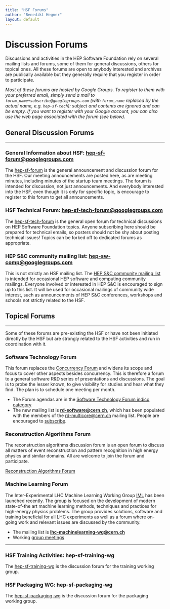 ```yaml
---
title: "HSF Forums"
author: "Benedikt Hegner"
layout: default
---
```


# Discussion Forums

Discussions and activities in the HEP Software Foundation rely on several mailing lists and forums, some of them for general discussions, others for topical ones. All these forums are open to anybody interested and archives are publically available but they generally require that you register in order to participate.

*Most of these forums are hosted by Google Groups. To register to them with your preferred email, simply send a mail to
`forum_name+subscribe@googlegroups.com` (with `forum_name` replaced by the actual name, e.g. `hep-sf-tech`): subject and contents 
are ignored and can be empty. If you want to register with your Google account, you can also use the web page associated with the forum
(see below).*


## General Discussion Forums
-----

### General Information about HSF: hep-sf-forum@googlegroups.com

The [hep-sf-forum](http://groups.google.com/d/forum/hep-sf-forum) is the general announcement and discussion forum for the HSF. Our meeting announcements are posted here, as are meeting minutes, including minutes of the startup team meetings. The forum is intended for discussion, not just announcements. And everybody interested into the HSF, even though it is only for specific topic, is encourage to register to this forum to get all announcements. 

### HSF Technical Forum: hep-sf-tech-forum@googlegroups.com

The [hep-sf-tech-forum](https://groups.google.com/forum/#%21forum/hep-sf-tech-forum) is the general open forum for technical discussions on HEP Software Foundation topics. Anyone subscribing here should be prepared for technical emails, so posters should not be shy about posting technical issues! Topics can be forked off to dedicated forums as appropriate.


### HEP S&C community mailing list: hep-sw-comp@googlegroups.com

This is not strictly an HSF mailing list. The [HEP S&C community mailing list](http://groups.google.com/d/forum/hep-sw-comp) is intended for occasional HEP software and computing community mailings. Everyone involved or interested in HEP S&C is encouraged to sign up to this list. It will be used for occasional mailings of community wide interest, such as announcements of HEP S&C conferences, workshops and schools not strictly related to the HSF.


## Topical Forums
------

Some of these forums are pre-existing the HSF or have not been initiated directly by the HSF but are strongly related to the HSF activities and run in coordination with it.


### Software Technology Forum

This forum replaces the [Concurrency Forum](https://concurrency.web.cern.ch/node) and widens its scope and focus to cover other aspects besides concurrency. This is therefore a forum to a general software
R&D series of presentations and discussions. The goal is to probe the lesser known, to give visibility for studies and hear what they find. The plan is to schedule one meeting per month.

- The Forum agendas are in the [Software Technology Forum indico category](https://indico.cern.ch/category/7857/) 
- The new mailing list is **rd-software@cern.ch**, which has been populated with the members of the 
  rd-multicore@cern.ch mailing list. People are encouraged to [subscribe](https://e-groups.cern.ch/e-groups/EgroupsSubscription.do?egroupName=rd-software).

### Reconstruction Algorithms Forum

The reconstruction algorithms discussion forum is an open forum to discuss all matters of event reconstruction and pattern recognition in high energy physics and similar domains. All are welcome to join the forum and participate.

[Reconstruction Algorithms Forum ](https://groups.google.com/forum/#!forum/hep-sf-reconstruction)

### Machine Learning Forum
The Inter-Experimental LHC Machine Learning Working Group [IML](http://iml.cern.ch/) has been launched recently. 
The group is focused on the development of modern state-of-the art machine learning methods, techniques 
and practices for high-energy physics problems. The group provides solutions, software and training 
beneficial for all LHC experiments as well as a forum where on-going work and relevant issues 
are discussed by the community.

- The mailing list is **lhc-machinelearning-wg@cern.ch**
- Working [group meetings](http://iml.web.cern.ch/meetings)

---

### HSF Training Activities: hep-sf-training-wg
The [hep-sf-training-wg](https://groups.google.com/forum/#%21forum/hep-sf-training-wg) is the discussion forum for the training working group.

### HSF Packaging WG: hep-sf-packaging-wg
The [hep-sf-packaging-wg](https://groups.google.com/forum/#%21forum/hep-sf-packaging-wg) is the discussion forum for the packaging working group.

